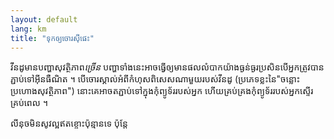 ```yaml
---
layout: default
lang: km
title: "ទុក​ឲ្យ​ចោរ​ស៊ី​ផេះ​"
---
```


វីន​ដូ​មាន​បញ្ហា​សុវត្ថិភាព​<i>ច្រើន</i>  បញ្ហា​ទាំង​នេះ​អាចធ្វើ​ឲ្យ​មាន​ផល​លំបាក​យ៉ាង​ធ្ងន់ធ្ងរ​ ប្រសិន​បើ​អ្នក​ត្រូវ​បាន​ភ្ជាប់​ទៅ​អ៊ីនធឺណិត​ ។ 
បើ​ចោរ​ស្គាល់​អំពី​កំហុស​ពិសេស​ណា​មួយ​របស់​វីនដូ (ប្រភេទ​ខ្លះ​នៃ​ "ចន្លោះ​ប្រហោង​សុវត្ថិភាព​") នោះ​គេ​អាច​​តភ្ជាប់​ទៅ​ក្នុង​កុំព្យូទ័រ​របស់​អ្នក ហើយ​​គ្រប់គ្រង​កុំព្យូទ័រ​របស់​​​អ្នកស្ទើរ​គ្រប់​ពេល ។

លីនុច​មិ​ន​សូវ​ល្អ​ឥត​ខ្ចោះ​ប៉ុន្មាន​ទេ​ ប៉ុន្តែ​




